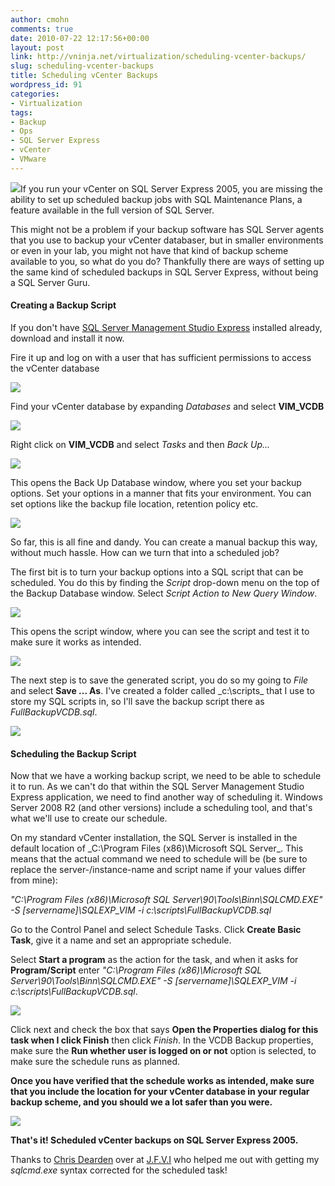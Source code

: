 ```yaml
---
author: cmohn
comments: true
date: 2010-07-22 12:17:56+00:00
layout: post
link: http://vninja.net/virtualization/scheduling-vcenter-backups/
slug: scheduling-vcenter-backups
title: Scheduling vCenter Backups
wordpress_id: 91
categories:
- Virtualization
tags:
- Backup
- Ops
- SQL Server Express
- vCenter
- VMware
---
```


![](/images/logos/vmware-logo.gif)If you run your vCenter on SQL Server Express 2005, you are missing the ability to set up scheduled backup jobs with SQL Maintenance Plans, a feature available in the full version of SQL Server. 

This might not be a problem if your backup software has SQL Server agents that you use to backup your vCenter databaser, but in smaller environments or even in your lab, you might not have that kind of backup scheme available to you, so what do you do? Thankfully there are ways of setting up the same kind of scheduled backups in SQL Server Express, without being a SQL Server Guru.



#### Creating a Backup Script


If you don't have [SQL Server Management Studio Express](http://www.microsoft.com/downloads/details.aspx?familyid=c243a5ae-4bd1-4e3d-94b8-5a0f62bf7796&displaylang=en) installed already, download and install it now.  

Fire it up and log on with a user that has sufficient permissions to access the vCenter database  

[![](http://vninja.net/wordpress/wp-content/uploads/2010/07/1-300x224.png)](http://vninja.net/wordpress/wp-content/uploads/2010/07/1.png)

Find your vCenter database by expanding _Databases_ and select **VIM_VCDB**  


[![](http://vninja.net/wordpress/wp-content/uploads/2010/07/Scheduling-vCenter-Backups-2-300x246.png)](http://vninja.net/wordpress/wp-content/uploads/2010/07/Scheduling-vCenter-Backups-2.png)

Right click on **VIM_VCDB** and select _Tasks_ and then _Back Up..._  


[![](http://vninja.net/wordpress/wp-content/uploads/2010/07/Scheduling-vCenter-Backups-3-300x279.png)](http://vninja.net/wordpress/wp-content/uploads/2010/07/Scheduling-vCenter-Backups-3.png)

This opens the Back Up Database window, where you set your backup options. Set your options in a manner that fits your environment. You can set options like the backup file location, retention policy etc.  


[![](http://vninja.net/wordpress/wp-content/uploads/2010/07/Scheduling-vCenter-Backups-4-300x236.png)](http://vninja.net/wordpress/wp-content/uploads/2010/07/Scheduling-vCenter-Backups-4.png)

So far, this is all fine and dandy. You can create a manual backup this way, without much hassle. How can we turn that into a scheduled job?  

The first bit is to turn your backup options into a SQL script that can be scheduled. You do this by finding the _Script_ drop-down menu on the top of the Backup Database window. Select _Script Action to New Query Window_.  


[![](http://vninja.net/wordpress/wp-content/uploads/2010/07/Scheduling-vCenter-Backups-5-300x236.png)](http://vninja.net/wordpress/wp-content/uploads/2010/07/Scheduling-vCenter-Backups-5.png)

This opens the script window, where you can see the script and test it to make sure it works as intended.

[![](http://vninja.net/wordpress/wp-content/uploads/2010/07/Scheduling-vCenter-Backups-6-300x225.png)](http://vninja.net/wordpress/wp-content/uploads/2010/07/Scheduling-vCenter-Backups-6.png)

The next step is to save the generated script, you do so my going to _File_ and select **Save ... As**. I've created a folder called _c:\scripts\_ that I use to store my SQL scripts in, so I'll save the backup script there as _FullBackupVCDB.sql_.

[![](http://vninja.net/wordpress/wp-content/uploads/2010/07/Scheduling-vCenter-Backups-61-300x245.png)](http://vninja.net/wordpress/wp-content/uploads/2010/07/Scheduling-vCenter-Backups-61.png)



#### Scheduling the Backup Script



Now that we have a working backup script, we need to be able to schedule it to run. As we can't do that within the SQL Server Management Studio Express application, we need to find another way of scheduling it. Windows Server 2008 R2 (and other versions) include a scheduling tool, and that's what we'll use to create our schedule.

On my standard vCenter installation, the SQL Server is installed in the default location of _C:\Program Files (x86)\Microsoft SQL Server\_. This means that the actual command we need to schedule will be (be sure to replace the server-/instance-name and script name if your values differ from mine):   


_"C:\Program Files (x86)\Microsoft SQL Server\90\Tools\Binn\SQLCMD.EXE" -S [servername]\SQLEXP_VIM -i c:\scripts\FullBackupVCDB.sql_
 
Go to the Control Panel and select Schedule Tasks. Click **Create Basic Task**, give it a name and set an appropriate schedule.  

Select **Start a program** as the action for the task, and when it asks for **Program/Script** enter _"C:\Program Files (x86)\Microsoft SQL Server\90\Tools\Binn\SQLCMD.EXE" -S [servername]\SQLEXP_VIM -i c:\scripts\FullBackupVCDB.sql_.

[![](http://vninja.net/wordpress/wp-content/uploads/2010/07/Scheduling-vCenter-Backups-7-300x212.png)](http://vninja.net/wordpress/wp-content/uploads/2010/07/Scheduling-vCenter-Backups-7.png)

Click next and check the box that says **Open the Properties dialog for this task when I click Finish** then click _Finish_. In the VCDB Backup properties, make sure the **Run whether user is logged on or not** option is selected, to make sure the schedule runs as planned.

**Once you have verified that the schedule works as intended, make sure that you include the location for your vCenter database in your regular backup scheme, and you should we a lot safer than you were.**

[![](http://vninja.net/wordpress/wp-content/uploads/2010/07/Scheduling-vCenter-Backups-8-300x112.png)](http://vninja.net/wordpress/wp-content/uploads/2010/07/Scheduling-vCenter-Backups-8.png)

**That's it!  Scheduled vCenter backups on SQL Server Express 2005.**

Thanks to [Chris Dearden](http://twitter.com/ChrisDearden) over at  [J.F.V.I](http://jfvi.co.uk/) who helped me out with getting my _sqlcmd.exe_ syntax corrected for the scheduled task!
